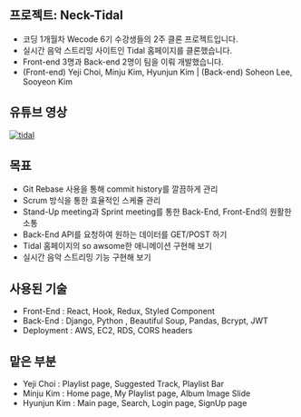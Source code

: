 ## 프로젝트: Neck-Tidal
- 코딩 1개월차 Wecode 6기 수강생들의 2주 클론 프로젝트입니다.
- 실시간 음악 스트리밍 사이트인 Tidal 홈페이지를 클론했습니다.
- Front-end 3명과 Back-end 2명이 팀을 이뤄 개발했습니다.
- (Front-end) Yeji Choi, Minju Kim, Hyunjun Kim | (Back-end) Soheon Lee, Sooyeon Kim

## 유튜브 영상
[![tidal](https://user-images.githubusercontent.com/60338561/123184101-f17fc980-d4cd-11eb-8b41-c9dc276496df.png)](https://www.youtube.com/watch?v=_UWboxCVtvI)


## 목표
- Git Rebase 사용을 통해 commit history를 깔끔하게 관리
- Scrum 방식을 통한 효율적인 스케쥴 관리
- Stand-Up meeting과 Sprint meeting를 통한 Back-End, Front-End의 원활한 소통
- Back-End API를 요청하여 원하는 데이터를 GET/POST 하기
- Tidal 홈페이지의 so awsome한 애니메이션 구현해 보기
- 실시간 음악 스트리밍 기능 구현해 보기

## 사용된 기술
- Front-End  : React, Hook, Redux, Styled Component
- Back-End   : Django, Python , Beautiful Soup, Pandas, Bcrypt, JWT
- Deployment : AWS, EC2, RDS, CORS headers

## 맡은 부분
- Yeji Choi   : Playlist page, Suggested Track, Playlist Bar
- Minju Kim   : Home page, My Playlist page, Album Image Slide
- Hyunjun Kim : Main page, Search, Login page, SignUp page
